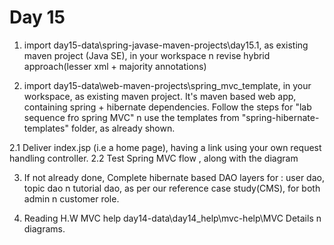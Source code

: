 # Day 15

1. import day15-data\spring-javase-maven-projects\day15.1, as existing maven project
  (Java SE), in your workspace n revise hybrid approach(lesser xml + majority annotations)

2. import day15-data\web-maven-projects\spring_mvc_template, in your workspace, as existing
  maven project. It's maven based web app, containing spring + hibernate dependencies.
  Follow the steps for "lab sequence fro spring MVC" n use the templates from "spring-hibernate-templates"
  folder, as already shown.

  2.1 Deliver index.jsp (i.e a home page), having a link using your own request handling controller.
  2.2 Test Spring MVC flow , along with the diagram

3. If not already done,
  Complete hibernate based DAO layers for : user dao, topic dao n tutorial dao, as per our
  reference case study(CMS), for both admin n customer role.

4. Reading H.W
  MVC help
  day14-data\day14_help\mvc-help\MVC Details n diagrams.
